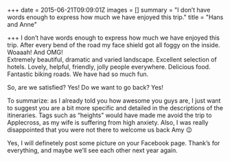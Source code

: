 +++
date = 2015-06-21T09:09:01Z
images = []
summary = "I don’t have words enough to express how much we have enjoyed this trip."
title = "Hans and Anne"

+++
I don’t have words enough to express how much we have enjoyed this trip. After every bend of the road my face shield got all foggy on the inside. Woaaah! And OMG!  
Extremely beautiful, dramatic and varied landscape. Excellent selection of hotels. Lovely, helpful, friendly, jolly people everywhere. Delicious food. Fantastic biking roads. We have had so much fun.

So, are we satisfied? Yes! Do we want to go back? Yes!

To summarize: as I already told you how awesome you guys are, I just want to suggest you are a bit more specific and detailed in the descriptions of the itineraries. Tags such as “heights” would have made me avoid the trip to Applecross, as my wife is suffering from high anxiety. Also, I was really disappointed that you were not there to welcome us back Amy 😉

Yes, I will definetely post some picture on your Facebook page. Thank’s for everything, and maybe we’ll see each other next year again.
